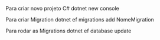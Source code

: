Para criar novo projeto C#
dotnet new console

Para criar Migration
dotnet ef migrations add NomeMigration

Para rodar as Migrations
dotnet ef database update
